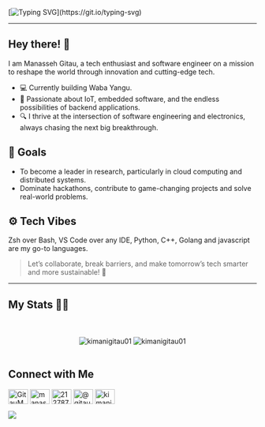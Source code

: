[![Typing SVG](https://readme-typing-svg.demolab.com?font=Arima&pause=1000&width=435&lines=Hello+there++%F0%9F%91%8B%F0%9F%8F%BD%2C+I+am+Manasseh+Gitau%2C;A+software+Engineer+%F0%9F%91%A8%F0%9F%8F%BD%E2%80%8D%F0%9F%94%AC%2C;+All+things+IoT+and+distributed+systems+%F0%9F%A7%91%F0%9F%8F%BD%E2%80%8D%F0%9F%92%BB%2C;Always+learning+new+stuff+%F0%9F%93%96.)](https://git.io/typing-svg)
___
## Hey there! 👋
I am Manasseh Gitau, a tech enthusiast and software engineer on a mission to reshape the world through innovation and cutting-edge tech.

- 💻 Currently building Waba Yangu.
- 🔭 Passionate about IoT, embedded software, and the endless possibilities of backend applications. 
- 🔍 I thrive at the intersection of software engineering and electronics, always chasing the next big breakthrough.

## 🎯 Goals

- To become a leader in research, particularly in cloud computing and distributed systems.
- Dominate hackathons, contribute to game-changing projects and solve real-world problems.

## ⚙️ Tech Vibes
Zsh over Bash, VS Code over any IDE, Python, C++, Golang and javascript are my go-to languages.


> Let’s collaborate, break barriers, and make tomorrow’s tech smarter and more sustainable! 🚀
___
## My Stats 🦾🥇
<p align="center">
        <br><br>
        <img align="center" 
        src ="https://github-readme-stats.vercel.app/api/wakatime?username=manassehgitau&layout=compact&theme=tokyonight" alt="kimanigitau01"/>
        <img align="center" 
        src ="https://github-readme-stats.vercel.app/api?username=manassehgitau&show_icons=true&hide_border=false&theme=tokyonight" alt="kimanigitau01"/>
        <br><br>
</p>

## Connect with Me

<p align="left">
<a href="https://twitter.com/GitauManasseh" target="blank"><img align="center" src="https://raw.githubusercontent.com/rahuldkjain/github-profile-readme-generator/master/src/images/icons/Social/twitter.svg" alt="GitauManasseh" height="30" width="40" /></a>
<a href="https://linkedin.com/in/manasseh-gitau-756726224/" target="blank"><img align="center" src="https://raw.githubusercontent.com/rahuldkjain/github-profile-readme-generator/master/src/images/icons/Social/linked-in-alt.svg" alt="manasseh-gitau-756726224/" height="30" width="40" /></a>
<a href="https://stackoverflow.com/users/21278771" target="blank"><img align="center" src="https://raw.githubusercontent.com/rahuldkjain/github-profile-readme-generator/master/src/images/icons/Social/stack-overflow.svg" alt="21278771" height="30" width="40" /></a>
<a href="https://medium.com/@gitaumanasseh1" target="blank"><img align="center" src="https://raw.githubusercontent.com/rahuldkjain/github-profile-readme-generator/master/src/images/icons/Social/medium.svg" alt="@gitaumanasseh1" height="30" width="40" /></a>
<a href="https://www.leetcode.com/kimanigitau01" target="blank"><img align="center" src="https://raw.githubusercontent.com/rahuldkjain/github-profile-readme-generator/master/src/images/icons/Social/leet-code.svg" alt="kimanigitau01" height="30" width="40" /></a>
</p>
<a href="https://visitcount.itsvg.in">
  <img src="https://visitcount.itsvg.in/api?id=manassehgitau&label=Profile%20Views&color=1&icon=0&pretty=false" />
</a>
